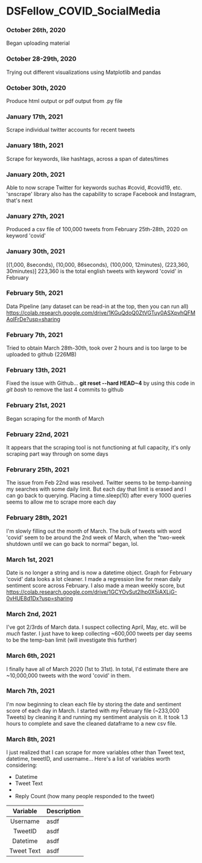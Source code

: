 # DSFellow_COVID_SocialMedia


### October 26th, 2020
Began uploading material

### October 28-29th, 2020
Trying out different visualizations using Matplotlib and pandas

### October 30th, 2020
Produce html output or pdf output from .py file


### January 17th, 2021
Scrape individual twitter accounts for recent tweets


### January 18th, 2021
Scrape for keywords, like hashtags, across a span of dates/times


### January 20th, 2021
Able to now scrape Twitter for keywords suchas #covid, #covid19, etc. 'snscrape' library also has the capability to scrape Facebook and Instagram, that's next


### January 27th, 2021
Produced a csv file of 100,000 tweets from February 25th-28th, 2020 on keyword 'covid'

### January 30th, 2021
[(1,000, 8seconds), (10,000, 86seconds), (100,000, 12minutes), (223,360, 30minutes)]
223,360 is the total english tweets with keyword 'covid' in February

### February 5th, 2021
Data Pipeline (any dataset can be read-in at the top, then you can run all)
https://colab.research.google.com/drive/1KGuQdoQ0ZtVGTuy0ASXpvhQFMAolFrDe?usp=sharing

### February 7th, 2021
Tried to obtain March 28th-30th, took over 2 hours and is too large to be uploaded to github (226MB)

### February 13th, 2021
Fixed the issue with Github... 
**git reset --hard HEAD~4**
by using this code in *git bash* to remove the last 4 commits to github

### February 21st, 2021
Began scraping for the month of March

### February 22nd, 2021
It appears that the scraping tool is not functioning at full capacity, it's only scraping part way through on some days

### Februrary 25th, 2021
The issue from Feb 22nd was resolved. Twitter seems to be temp-banning my searches with some daily limit. But each day that limit is erased and I can go back to querying.
Placing a time.sleep(10) after every 1000 queries seems to allow me to scrape more each day

### February 28th, 2021
I'm slowly filling out the month of March. 
The bulk of tweets with word 'covid' seem to be around the 2nd week of March, when the "two-week shutdown until we can go back to normal" began, lol.

### March 1st, 2021
Date is no longer a string and is now a datetime object. Graph for February 'covid' data looks a lot cleaner. I made a regression line for mean daily sentiment score across February. I also made a mean weekly score, but
https://colab.research.google.com/drive/1GCYOvSut2lhp0X5iAXLjG-0vHUE8d1Dx?usp=sharing

### March 2nd, 2021
I've got 2/3rds of March data. I suspect collecting April, May, etc. will be *much* faster.
I just have to keep collecting ~600,000 tweets per day seems to be the temp-ban limit (will investigate this further)

### March 6th, 2021
I finally have all of March 2020 (1st to 31st). In total, I'd estimate there are ~10,000,000 tweets with the word 'covid' in them.

### March 7th, 2021
I'm now beginning to clean each file by storing the date and sentiment score of each day in March.
I started with my February file (~233,000 Tweets) by cleaning it and running my sentiment analysis on it. It took 1.3 hours to complete and save the cleaned dataframe to a new csv file.

### March 8th, 2021
I just realized that I can scrape for more variables other than Tweet text, datetime, tweetID, and username... Here's a list of variables worth considering:
* Datetime
* Tweet Text
* 
* Reply Count (how many people responded to the tweet)


| Variable      | Description   |
|:-------------:|:------------- |
Username        | asdf
TweetID         | asdf
Datetime        | asdf
Tweet Text      | asdf





